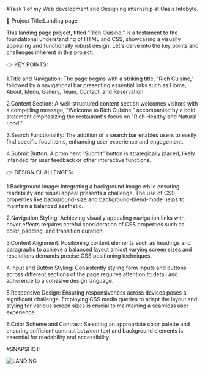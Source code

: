 #Task 1 of my Web development and Designing internship at Oasis Infobyte.


📌 Project Title:Landing page 

This landing page project, titled "Rich Cuisine," is a testament to the foundational understanding of HTML and CSS, showcasing a visually appealing and functionally robust design. Let's delve into the key points and challenges inherent in this project:

👉 KEY POINTS:

1.Title and Navigation: The page begins with a striking title, "Rich Cuisine," followed by a navigational bar presenting essential links such as Home, About, Menu, Gallery, Team, Contact, and Reservation.

2.Content Section: A well-structured content section welcomes visitors with a compelling message, "Welcome to Rich Cuisine," accompanied by a bold statement emphasizing the restaurant's focus on "Rich Healthy and Natural Food."

3.Search Functionality: The addition of a search bar enables users to easily find specific food items, enhancing user experience and engagement.

4.Submit Button: A prominent "Submit" button is strategically placed, likely intended for user feedback or other interactive functions. 

👉 DESIGN CHALLENGES:

1.Background Image: Integrating a background image while ensuring readability and visual appeal presents a challenge. The use of CSS properties like background-size and background-blend-mode helps to maintain a balanced aesthetic.

2.Navigation Styling: Achieving visually appealing navigation links with hover effects requires careful consideration of CSS properties such as color, padding, and transition duration.

3.Content Alignment: Positioning content elements such as headings and paragraphs to achieve a balanced layout amidst varying screen sizes and resolutions demands precise CSS positioning techniques.

4.Input and Button Styling: Consistently styling form inputs and buttons across different sections of the page requires attention to detail and adherence to a cohesive design language.

5.Responsive Design: Ensuring responsiveness across devices poses a significant challenge. Employing CSS media queries to adapt the layout and styling for various screen sizes is crucial to maintaining a seamless user experience.

6.Color Scheme and Contrast: Selecting an appropriate color palette and ensuring sufficient contrast between text and background elements is essential for readability and accessibility.

#SNAPSHOT:

![LANDING](https://github.com/Tangudu-Jyotirmayee/landing-page/assets/170788125/a5e62d63-5bdd-4506-bae3-4c87ec70e5d4)

